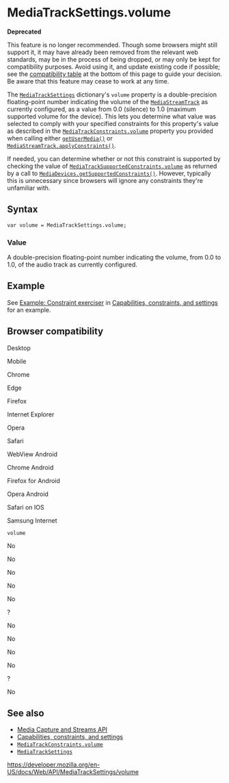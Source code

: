 # MediaTrackSettings.volume

**Deprecated**

This feature is no longer recommended. Though some browsers might still support it, it may have already been removed from the relevant web standards, may be in the process of being dropped, or may only be kept for compatibility purposes. Avoid using it, and update existing code if possible; see the [compatibility table](#browser_compatibility) at the bottom of this page to guide your decision. Be aware that this feature may cease to work at any time.

The [`MediaTrackSettings`](../mediatracksettings) dictionary's `volume` property is a double-precision floating-point number indicating the volume of the [`MediaStreamTrack`](../mediastreamtrack) as currently configured, as a value from 0.0 (silence) to 1.0 (maximum supported volume for the device). This lets you determine what value was selected to comply with your specified constraints for this property's value as described in the [`MediaTrackConstraints.volume`](../mediatrackconstraints/volume) property you provided when calling either [`getUserMedia()`](../mediadevices/getusermedia) or [`MediaStreamTrack.applyConstraints()`](../mediastreamtrack/applyconstraints).

If needed, you can determine whether or not this constraint is supported by checking the value of [`MediaTrackSupportedConstraints.volume`](../mediatracksupportedconstraints/volume) as returned by a call to [`MediaDevices.getSupportedConstraints()`](../mediadevices/getsupportedconstraints). However, typically this is unnecessary since browsers will ignore any constraints they're unfamiliar with.

## Syntax

    var volume = MediaTrackSettings.volume;

### Value

A double-precision floating-point number indicating the volume, from 0.0 to 1.0, of the audio track as currently configured.

## Example

See [Example: Constraint exerciser](#) in [Capabilities, constraints, and settings](../media_streams_api/constraints) for an example.

## Browser compatibility

Desktop

Mobile

Chrome

Edge

Firefox

Internet Explorer

Opera

Safari

WebView Android

Chrome Android

Firefox for Android

Opera Android

Safari on IOS

Samsung Internet

`volume`

No

No

No

No

No

?

No

No

No

No

?

No

## See also

- [Media Capture and Streams API](../media_streams_api)
- [Capabilities, constraints, and settings](../media_streams_api/constraints)
- [`MediaTrackConstraints.volume`](../mediatrackconstraints/volume)
- [`MediaTrackSettings`](../mediatracksettings)

<a href="https://developer.mozilla.org/en-US/docs/Web/API/MediaTrackSettings/volume" class="_attribution-link">https://developer.mozilla.org/en-US/docs/Web/API/MediaTrackSettings/volume</a>
